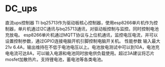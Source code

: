 # DC_ups
直流ups控制器
TI bq25713作为驱动板核心控制器，使用esp8266单片机作为控制器，单片机通过I2C通讯与bq25713通讯，对驱动板控制与监控。同时控制电池充放电。
esp8266单片机通过MQTT协议与上位机通讯，监控电压电流，并可以设置控制参数，通过GPIO连接电脑开机引脚控制电脑开关机。
性能参数
输入最大21v 6.4A，输出维持在不低于电池电压以上。电池放电测试中可以到10A，电池充电电流可达8A，可以输入电源和电池同时放电供负载使用。超过3A建议将芯片mosfet加散热片。支持锂电池，蓄电池等各类电池。

